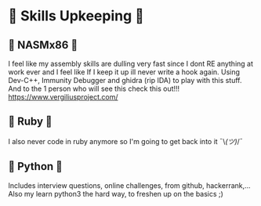 # 👺 Skills Upkeeping 👺

## 💾 NASMx86 💾
I feel like my assembly skills are dulling very fast since I dont RE anything at work ever and I feel like If I keep it up ill never write a hook again. Using Dev-C++, Immunity Debugger and ghidra (rip IDA) to play with this stuff.  
And to the 1 person who will see this check this out!!! https://www.vergiliusproject.com/

## 💎 Ruby 💎
I also never code in ruby anymore so I'm going to get back into it  ¯\\_(ツ)_/¯

## 🐍 Python 🐍
Includes interview questions, online challenges, from github, hackerrank,...   
Also my learn python3 the hard way, to freshen up on the basics ;)   

